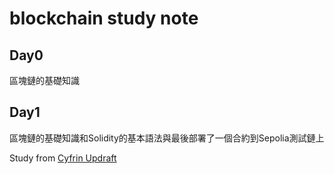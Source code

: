 # blockchain study note
## Day0
區塊鏈的基礎知識
## Day1
區塊鏈的基礎知識和Solidity的基本語法與最後部署了一個合約到Sepolia測試鏈上

Study from [Cyfrin Updraft](https://updraft.cyfrin.io/)